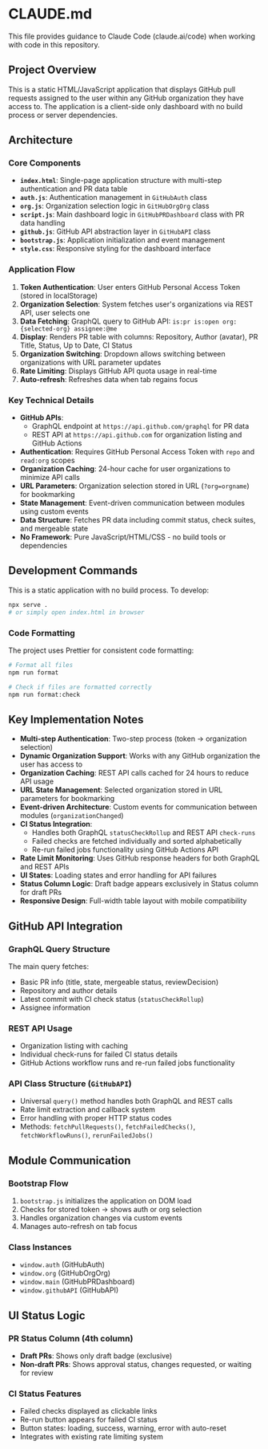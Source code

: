 # CLAUDE.md

This file provides guidance to Claude Code (claude.ai/code) when working with code in this repository.

## Project Overview

This is a static HTML/JavaScript application that displays GitHub pull requests assigned to the user within any GitHub organization they have access to. The application is a client-side only dashboard with no build process or server dependencies.

## Architecture

### Core Components

- **`index.html`**: Single-page application structure with multi-step authentication and PR data table
- **`auth.js`**: Authentication management in `GitHubAuth` class
- **`org.js`**: Organization selection logic in `GitHubOrgOrg` class
- **`script.js`**: Main dashboard logic in `GitHubPRDashboard` class with PR data handling
- **`github.js`**: GitHub API abstraction layer in `GitHubAPI` class
- **`bootstrap.js`**: Application initialization and event management
- **`style.css`**: Responsive styling for the dashboard interface

### Application Flow

1. **Token Authentication**: User enters GitHub Personal Access Token (stored in localStorage)
2. **Organization Selection**: System fetches user's organizations via REST API, user selects one
3. **Data Fetching**: GraphQL query to GitHub API: `is:pr is:open org:{selected-org} assignee:@me`
4. **Display**: Renders PR table with columns: Repository, Author (avatar), PR Title, Status, Up to Date, CI Status
5. **Organization Switching**: Dropdown allows switching between organizations with URL parameter updates
6. **Rate Limiting**: Displays GitHub API quota usage in real-time
7. **Auto-refresh**: Refreshes data when tab regains focus

### Key Technical Details

- **GitHub APIs**:
  - GraphQL endpoint at `https://api.github.com/graphql` for PR data
  - REST API at `https://api.github.com` for organization listing and GitHub Actions
- **Authentication**: Requires GitHub Personal Access Token with `repo` and `read:org` scopes
- **Organization Caching**: 24-hour cache for user organizations to minimize API calls
- **URL Parameters**: Organization selection stored in URL (`?org=orgname`) for bookmarking
- **State Management**: Event-driven communication between modules using custom events
- **Data Structure**: Fetches PR data including commit status, check suites, and mergeable state
- **No Framework**: Pure JavaScript/HTML/CSS - no build tools or dependencies

## Development Commands

This is a static application with no build process. To develop:

```bash
npx serve .
# or simply open index.html in browser
```

### Code Formatting

The project uses Prettier for consistent code formatting:

```bash
# Format all files
npm run format

# Check if files are formatted correctly
npm run format:check
```

## Key Implementation Notes

- **Multi-step Authentication**: Two-step process (token → organization selection)
- **Dynamic Organization Support**: Works with any GitHub organization the user has access to
- **Organization Caching**: REST API calls cached for 24 hours to reduce API usage
- **URL State Management**: Selected organization stored in URL parameters for bookmarking
- **Event-driven Architecture**: Custom events for communication between modules (`organizationChanged`)
- **CI Status Integration**:
  - Handles both GraphQL `statusCheckRollup` and REST API `check-runs`
  - Failed checks are fetched individually and sorted alphabetically
  - Re-run failed jobs functionality using GitHub Actions API
- **Rate Limit Monitoring**: Uses GitHub response headers for both GraphQL and REST APIs
- **UI States**: Loading states and error handling for API failures
- **Status Column Logic**: Draft badge appears exclusively in Status column for draft PRs
- **Responsive Design**: Full-width table layout with mobile compatibility

## GitHub API Integration

### GraphQL Query Structure

The main query fetches:

- Basic PR info (title, state, mergeable status, reviewDecision)
- Repository and author details
- Latest commit with CI check status (`statusCheckRollup`)
- Assignee information

### REST API Usage

- Organization listing with caching
- Individual check-runs for failed CI status details
- GitHub Actions workflow runs and re-run failed jobs functionality

### API Class Structure (`GitHubAPI`)

- Universal `query()` method handles both GraphQL and REST calls
- Rate limit extraction and callback system
- Error handling with proper HTTP status codes
- Methods: `fetchPullRequests()`, `fetchFailedChecks()`, `fetchWorkflowRuns()`, `rerunFailedJobs()`

## Module Communication

### Bootstrap Flow

1. `bootstrap.js` initializes the application on DOM load
2. Checks for stored token → shows auth or org selection
3. Handles organization changes via custom events
4. Manages auto-refresh on tab focus

### Class Instances

- `window.auth` (GitHubAuth)
- `window.org` (GitHubOrgOrg)
- `window.main` (GitHubPRDashboard)
- `window.githubAPI` (GitHubAPI)

## UI Status Logic

### PR Status Column (4th column)

- **Draft PRs**: Shows only draft badge (exclusive)
- **Non-draft PRs**: Shows approval status, changes requested, or waiting for review

### CI Status Features

- Failed checks displayed as clickable links
- Re-run button appears for failed CI status
- Button states: loading, success, warning, error with auto-reset
- Integrates with existing rate limiting system
